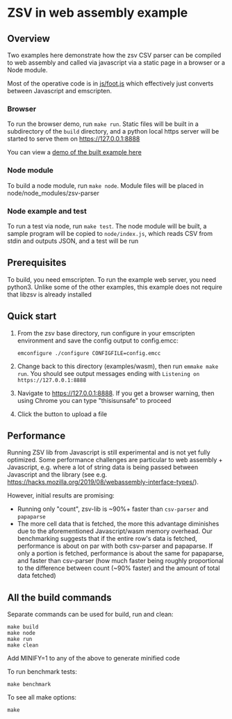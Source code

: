 # ZSV in web assembly example

## Overview

Two examples here demonstrate how the zsv CSV parser can be compiled to web assembly and called via javascript
via a static page in a browser or a Node module.

Most of the operative code is in [js/foot.js](js/foot.js) which effectively just converts between Javascript and emscripten.

### Browser
To run the browser demo, run `make run`.
Static files will be built in a subdirectory of the `build` directory, and a python local https server
will be started to serve them on https://127.0.0.1:8888

You can view a [demo of the built example here](https://liquidaty.github.io/zsv/examples/wasm/build/)

### Node module

To build a node module, run `make node`. Module files will be placed in node/node_modules/zsv-parser

### Node example and test
To run a test via node, run `make test`. The node module will be built, a sample program will be copied to
`node/index.js`, which reads CSV from stdin and outputs JSON, and a test will be run

## Prerequisites

To build, you need emscripten. To run the example web server, you need python3. Unlike some of the other examples,
this example does not require that libzsv is already installed

## Quick start

1. From the zsv base directory, run configure in your emscripten environment and save the config output
   to config.emcc:
   ```
   emconfigure ./configure CONFIGFILE=config.emcc
   ```

2. Change back to this directory (examples/wasm), then run `emmake make run`. You should see output messages
   ending with `Listening on https://127.0.0.1:8888`

3. Navigate to https://127.0.0.1:8888. If you get a browser warning, then using Chrome you can type "thisisunsafe" to proceed

4. Click the button to upload a file

## Performance

Running ZSV lib from Javascript is still experimental and is not yet fully optimized.
Some performance challenges are particular to web assembly + Javascript, e.g. where a lot of string data
is being passed between Javascript and the library (see e.g. https://hacks.mozilla.org/2019/08/webassembly-interface-types/).

However, initial results are promising:

* Running only "count", zsv-lib is ~90%+ faster than `csv-parser` and `papaparse`
* The more cell data that is fetched, the more this advantage diminishes due to the aforementioned Javascript/wasm memory overhead.
  Our benchmarking suggests that if the entire row's data is fetched, performance is about on par with both csv-parser and papaparse.
  If only a portion is fetched, performance is about the same for papaparse, and faster than csv-parser (how much faster
  being roughly proportional to the difference between count (~90% faster) and the
  amount of total data fetched)

## All the build commands

Separate commands can be used for build, run and clean:
```
make build
make node
make run
make clean
```

Add MINIFY=1 to any of the above to generate minified code

To run benchmark tests:
```
make benchmark
```

To see all make options:
```
make
```
